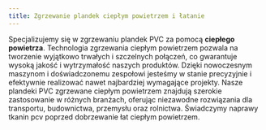 ```yaml
---
title: Zgrzewanie plandek ciepłym powietrzem i łatanie
---
```

Specjalizujemy się w zgrzewaniu plandek PVC za pomocą **ciepłego powietrza**. Technologia zgrzewania ciepłym powietrzem pozwala na tworzenie wyjątkowo trwałych i szczelnych połączeń, co gwarantuje wysoką jakość i wytrzymałość naszych produktów. Dzięki nowoczesnym maszynom i doświadczonemu zespołowi jesteśmy w stanie precyzyjnie i efektywnie realizować nawet najbardziej wymagające projekty. Nasze plandeki PVC zgrzewane ciepłym powietrzem znajdują szerokie zastosowanie w różnych branżach, oferując niezawodne rozwiązania dla transportu, budownictwa, przemysłu oraz rolnictwa. Świadczymy naprawy tkanin pcv poprzed dobrzewanie łat ciepłym powietrzem. 